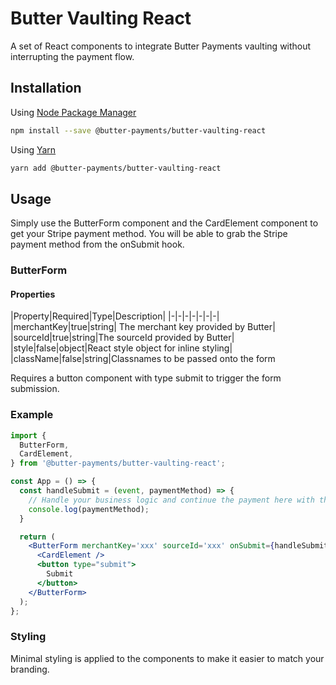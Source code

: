 # Butter Vaulting React


A set of React components to integrate Butter Payments vaulting without interrupting the payment flow. 

## Installation

Using [Node Package Manager](https://docs.npmjs.com/)

```sh
npm install --save @butter-payments/butter-vaulting-react
```

Using [Yarn](https://classic.yarnpkg.com/en/docs/)

```sh
yarn add @butter-payments/butter-vaulting-react
```

## Usage
Simply use the ButterForm component and the CardElement component to get your Stripe payment method. You will be able to grab the Stripe payment method from the onSubmit hook.


### ButterForm
#### Properties

|Property|Required|Type|Description|
|-|-|-|-|-|-|-|
|merchantKey|true|string| The merchant key provided by Butter|
|sourceId|true|string|The sourceId provided by Butter|
|style|false|object|React style object for inline styling|
|className|false|string|Classnames to be passed onto the form 

Requires a button component with type submit to trigger the form submission.


### Example 

```jsx
import {
  ButterForm,
  CardElement,
} from '@butter-payments/butter-vaulting-react';

const App = () => {
  const handleSubmit = (event, paymentMethod) => {
    // Handle your business logic and continue the payment here with the newly created payment method
    console.log(paymentMethod);
  }

  return (
    <ButterForm merchantKey='xxx' sourceId='xxx' onSubmit={handleSubmit}>
      <CardElement />
      <button type="submit">
        Submit
      </button>
    </ButterForm>
  );
};
```

### Styling
Minimal styling is applied to the components to make it easier to match your branding.

